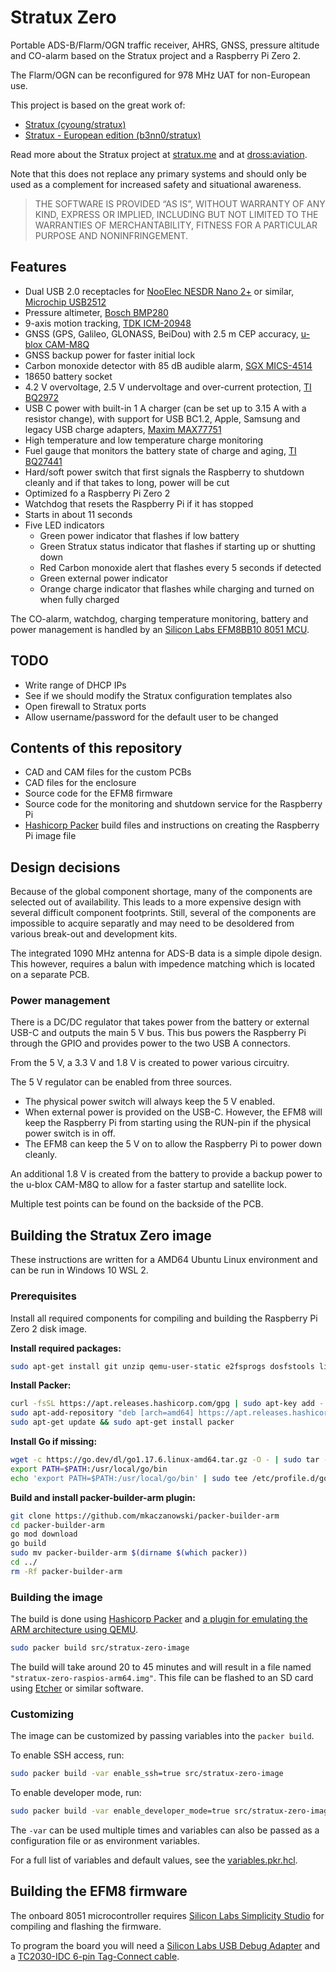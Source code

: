 # Stratux Zero

Portable ADS-B/Flarm/OGN traffic receiver, AHRS, GNSS, pressure altitude and CO-alarm based on the Stratux project and a Raspberry Pi Zero 2.

The Flarm/OGN can be reconfigured for 978 MHz UAT for non-European use.

This project is based on the great work of:
- [Stratux (cyoung/stratux)](https://github.com/cyoung/stratux)
- [Stratux - European edition (b3nn0/stratux)](https://github.com/b3nn0/stratux)

Read more about the Stratux project at [stratux.me](http://stratux.me/) and at [dross:aviation](https://dross.net/aviation/).

Note that this does not replace any primary systems and should only be used as a complement for increased safety and situational awareness.

> THE SOFTWARE IS PROVIDED “AS IS”, WITHOUT WARRANTY OF ANY KIND, EXPRESS OR IMPLIED, INCLUDING BUT NOT LIMITED TO THE WARRANTIES OF MERCHANTABILITY, FITNESS FOR A PARTICULAR PURPOSE AND NONINFRINGEMENT.

## Features

- Dual USB 2.0 receptacles for [NooElec NESDR Nano 2+](https://www.nooelec.com/store/nesdr-nano2.html) or similar, [Microchip USB2512](https://www.microchip.com/en-us/product/USB2512)
- Pressure altimeter, [Bosch BMP280](https://www.bosch-sensortec.com/products/environmental-sensors/pressure-sensors/bmp280/)
- 9-axis motion tracking, [TDK ICM-20948](https://invensense.tdk.com/products/motion-tracking/9-axis/icm-20948/)
- GNSS (GPS, Galileo, GLONASS, BeiDou) with 2.5 m CEP accuracy, [u-blox CAM-M8Q](https://www.u-blox.com/en/product/cam-m8-series)
- GNSS backup power for faster initial lock
- Carbon monoxide detector with 85 dB audible alarm, [SGX MICS-4514](https://sgx.cdistore.com/products/detail/mics4514-sgx-sensortech/333417/)
- 18650 battery socket
- 4.2 V overvoltage, 2.5 V undervoltage and over-current protection, [TI BQ2972](https://www.ti.com/product/BQ2972)
- USB C power with built-in 1 A charger (can be set up to 3.15 A with a resistor change), with support for USB BC1.2, Apple, Samsung and legacy USB charge adapters, [Maxim MAX77751](https://www.maximintegrated.com/en/products/power/battery-management/MAX77751.html)
- High temperature and low temperature charge monitoring
- Fuel gauge that monitors the battery state of charge and aging, [TI BQ27441](https://www.ti.com/product/BQ27441-G1)
- Hard/soft power switch that first signals the Raspberry to shutdown cleanly and if that takes to long, power will be cut
- Optimized fo a Raspberry Pi Zero 2
- Watchdog that resets the Raspberry Pi if it has stopped
- Starts in about 11 seconds
- Five LED indicators
    - Green power indicator that flashes if low battery
    - Green Stratux status indicator that flashes if starting up or shutting down
    - Red Carbon monoxide alert that flashes every 5 seconds if detected
    - Green external power indicator
    - Orange charge indicator that flashes while charging and turned on when fully charged

The CO-alarm, watchdog, charging temperature monitoring, battery and power management is handled by an [Silicon Labs EFM8BB10 8051 MCU](https://www.silabs.com/mcu/8-bit-microcontrollers/efm8-busy-bee/device.efm8bb10f4g-qfn20).

## TODO

- Write range of DHCP IPs
- See if we should modify the Stratux configuration templates also
- Open firewall to Stratux ports
- Allow username/password for the default user to be changed

## Contents of this repository

- CAD and CAM files for the custom PCBs
- CAD files for the enclosure
- Source code for the EFM8 firmware
- Source code for the monitoring and shutdown service for the Raspberry Pi
- [Hashicorp Packer](https://www.packer.io/) build files and instructions on creating the Raspberry Pi image file

## Design decisions

Because of the global component shortage, many of the components are selected out of availability. This leads to a more expensive design with several difficult component footprints.
Still, several of the components are impossible to acquire separatly and may need to be desoldered from various break-out and development kits.

The integrated 1090 MHz antenna for ADS-B data is a simple dipole design. This however, requires a balun with impedence matching which is located on a separate PCB.

### Power management

There is a DC/DC regulator that takes power from the battery or external USB-C and outputs the main 5 V bus. This bus powers the Raspberry Pi through the GPIO and provides power to the two USB A connectors.

From the 5 V, a 3.3 V and 1.8 V is created to power various circuitry.

The 5 V regulator can be enabled from three sources.

- The physical power switch will always keep the 5 V enabled.
- When external power is provided on the USB-C. However, the EFM8 will keep the Raspberry Pi from starting using the RUN-pin if the physical power switch is in off.
- The EFM8 can keep the 5 V on to allow the Raspberry Pi to power down cleanly.

An additional 1.8 V is created from the battery to provide a backup power to the u-blox CAM-M8Q to allow for a faster startup and satellite lock.

Multiple test points can be found on the backside of the PCB.

## Building the Stratux Zero image

These instructions are written for a AMD64 Ubuntu Linux environment and can be run in Windows 10 WSL 2.

### Prerequisites

Install all required components for compiling and building the Raspberry Pi Zero 2 disk image.

**Install required packages:**

```bash
sudo apt-get install git unzip qemu-user-static e2fsprogs dosfstools libarchive-tools
```

**Install Packer:**

```bash
curl -fsSL https://apt.releases.hashicorp.com/gpg | sudo apt-key add -
sudo apt-add-repository "deb [arch=amd64] https://apt.releases.hashicorp.com $(lsb_release -cs) main"
sudo apt-get update && sudo apt-get install packer
```

**Install Go if missing:**

```bash
wget -c https://go.dev/dl/go1.17.6.linux-amd64.tar.gz -O - | sudo tar -xz -C /usr/local
export PATH=$PATH:/usr/local/go/bin
echo 'export PATH=$PATH:/usr/local/go/bin' | sudo tee /etc/profile.d/go_path.sh
```

**Build and install packer-builder-arm plugin:**

```bash
git clone https://github.com/mkaczanowski/packer-builder-arm
cd packer-builder-arm
go mod download
go build
sudo mv packer-builder-arm $(dirname $(which packer))
cd ../
rm -Rf packer-builder-arm
```

### Building the image

The build is done using [Hashicorp Packer](https://www.packer.io/) and [a plugin for emulating the ARM architecture using QEMU](https://github.com/mkaczanowski/packer-builder-arm).

```bash
sudo packer build src/stratux-zero-image
```

The build will take around 20 to 45 minutes and will result in a file named `"stratux-zero-raspios-arm64.img"`.
This file can be flashed to an SD card using [Etcher](https://www.balena.io/etcher/) or similar software.

### Customizing

The image can be customized by passing variables into the `packer build`.

To enable SSH access, run:

```bash
sudo packer build -var enable_ssh=true src/stratux-zero-image
```

To enable developer mode, run:

```bash
sudo packer build -var enable_developer_mode=true src/stratux-zero-image
```

The `-var` can be used multiple times and variables can also be passed as a configuration file or as environment variables.

For a full list of variables and default values, see the [variables.pkr.hcl](src/stratux-zero-image/variables.pkr.hcl).

## Building the EFM8 firmware

The onboard 8051 microcontroller requires [Silicon Labs Simplicity Studio](https://www.silabs.com/developers/simplicity-studio) for compiling and flashing the firmware.

To program the board you will need a [Silicon Labs USB Debug Adapter](https://www.silabs.com/development-tools/mcu/8-bit/8-bit-usb-debug-adapter) and a [TC2030-IDC 6-pin Tag-Connect cable](https://www.tag-connect.com/product/tc2030-idc-6-pin-tag-connect-plug-of-nails-spring-pin-cable-with-legs).
